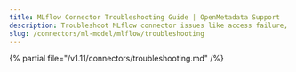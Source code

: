 ```yaml
---
title: MLflow Connector Troubleshooting Guide | OpenMetadata Support
description: Troubleshoot MLflow connector issues like access failure, tag mismatch, or lineage missing.
slug: /connectors/ml-model/mlflow/troubleshooting
---
```


{% partial file="/v1.11/connectors/troubleshooting.md" /%}
